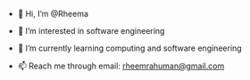 - 👋 Hi, I’m @Rheema 
- 👀 I’m interested in software engineering
- 🌱 I’m currently learning computing and software engineering
  
- 📫 Reach me through email: rheemrahuman@gmail.com

<!---
Rheema6/Rheema6 is a ✨ special ✨ repository because its `README.md` (this file) appears on your GitHub profile.
You can click the Preview link to take a look at your changes.
--->
